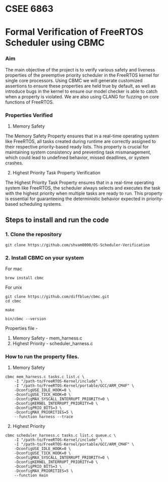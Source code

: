 # CSEE 6863

# Formal Verification of FreeRTOS Scheduler using CBMC

### Aim

The main objective of the project is to verify various safety and liveness properties of the preemptive priority scheduler in the FreeRTOS kernel for single core processors. Using CBMC we will generate customized assertions to ensure these properties are held true by default, as well as introduce bugs in the kernel to ensure our model checker is able to catch when a property is violated. We are also using CLANG for fuzzing on core functions of FreeRTOS.

### Properties Verified

1. Memory Safety

The Memory Safety Property ensures that in a real-time operating system like FreeRTOS, all tasks created during runtime are correctly assigned to their respective priority-based ready lists. This property is crucial for maintaining system consistency and preventing task mismanagement, which could lead to undefined behavior, missed deadlines, or system crashes.

2. Highest Priority Task Property Verification

The Highest Priority Task Property ensures that in a real-time operating system like FreeRTOS, the scheduler always selects and executes the task with the highest priority when multiple tasks are ready to run. This property is essential for guaranteeing the deterministic behavior expected in priority-based scheduling systems.

## Steps to install and run the code

### 1. Clone the repository

```
git clone https://github.com/shvam0000/OS-Scheduler-Verification
```

### 2. Install CBMC on your system

For mac

```
brew install cbmc
```

For unix

```
git clone https://github.com/diffblue/cbmc.git
cd cbmc
```

```
make
```

```
bin/cbmc --version
```

Properties file -

1. Memory Safety - mem_harness.c
2. Highest Priority - scheduler_harness.c

### How to run the property files.

1. Memory Safety

```
cbmc mem_harness.c tasks.c list.c \
    -I "/path-to/FreeRTOS-Kernel/include" \
    -I "/path-to/FreeRTOS-Kernel/portable/GCC/ARM_CM4F" \
    -DconfigUSE_IDLE_HOOK=0 \
    -DconfigUSE_TICK_HOOK=0 \
    -DconfigMAX_SYSCALL_INTERRUPT_PRIORITY=0 \
    -DconfigKERNEL_INTERRUPT_PRIORITY=0 \
    -DconfigPRIO_BITS=3 \
    -DconfigMAX_PRIORITIES=5 \
    --function harness --trace
```

2. Highest Priority

```
cbmc scheduler_harness.c tasks.c list.c queue.c \
    -I "/path-to/FreeRTOS-Kernel/include" \
    -I "/path-to/FreeRTOS-Kernel/portable/GCC/ARM_CM4F" \
    -DconfigUSE_IDLE_HOOK=0 \
    -DconfigUSE_TICK_HOOK=0 \
    -DconfigMAX_SYSCALL_INTERRUPT_PRIORITY=0 \
    -DconfigKERNEL_INTERRUPT_PRIORITY=0 \
    -DconfigPRIO_BITS=3 \
    -DconfigMAX_PRIORITIES=5 \
    --function main
```
